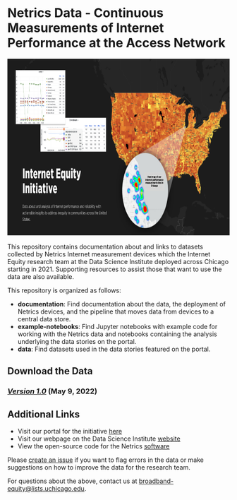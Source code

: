 # Netrics Data - Continuous Measurements of Internet Performance at the Access Network

<p align='center'><img src='assets/images/netrics-data-hero.jpg' width='750' height='400' alt='Image of a map with data displayed on it and a heat map of Netrics device deployments with some charts of netrics data displayed on a Grafana dashboard and accompanying text that says Internet Equity Initiative data about and analysis of Internet performance and reliability with actionable insights to address inequity in communities across the United States.' vertical-align='middle'></p>

This repository contains documentation about and links to datasets collected by Netrics Internet measurement devices which the Internet Equity research team at the Data Science Institute deployed across Chicago starting in 2021. Supporting resources to assist those that want to use the data are also available.

This repository is organized as follows:
- **documentation**: Find documentation about the data, the deployment of Netrics devices, and the pipeline that moves data from devices to a central data store.
- **example-notebooks**: Find Jupyter notebooks with example code for working with the Netrics data and notebooks containing the analysis underlying the data stories on the portal.
- **data**: Find datasets used in the data stories featured on the portal.

## Download the Data

### [*Version 1.0*](https://github.com/chicago-cdac/netrics-data/releases/tag/data) (May 9, 2022)

## Additional Links

- Visit our portal for the initiative [here](insert-link-to-portal)
- Visit our webpage on the Data Science Institute [website](http://datascience.uchicago.edu/research/internet-access-equity-initiative/)
- View the open-source code for the Netrics [software](https://github.com/chicago-cdac/nm-exp-active-netrics)

Please [create an issue](https://github.com/chicago-cdac/netrics-data/issues) if you want to flag errors in the data or make suggestions on how to improve the data for the research team.

For questions about the above, contact us at [broadband-equity@lists.uchicago.edu](mailto:broadband-equity@lists.uchicago.edu).
